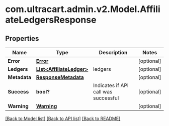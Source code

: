 # com.ultracart.admin.v2.Model.AffiliateLedgersResponse
## Properties

Name | Type | Description | Notes
------------ | ------------- | ------------- | -------------
**Error** | [**Error**](Error.md) |  | [optional] 
**Ledgers** | [**List&lt;AffiliateLedger&gt;**](AffiliateLedger.md) | ledgers | [optional] 
**Metadata** | [**ResponseMetadata**](ResponseMetadata.md) |  | [optional] 
**Success** | **bool?** | Indicates if API call was successful | [optional] 
**Warning** | [**Warning**](Warning.md) |  | [optional] 


[[Back to Model list]](../README.md#documentation-for-models) [[Back to API list]](../README.md#documentation-for-api-endpoints) [[Back to README]](../README.md)

